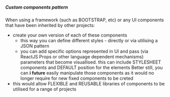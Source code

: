 ##### Custom components pattern

When using a framework (such as BOOTSTRAP, etc) or any UI components that have been inherited by other projects:
  - create your own version of each of these components
    - this way you can define different styles - directly or via utilising a JSON pattern
    - you can add specific options represented in UI and pass (via ReactJS Props or other language dependent mechanisms) 
        parameters that become visuallised. this can include STYLESHEET components and DEFAULT position for the elements
Better still, you can **i future** easily manipulate those components as it would no longer require for new fixed components to be creted
  - this would allow FLEXIBLE and REUSABLE libraries of components to be utilised for a range of projects
